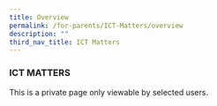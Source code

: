 ```yaml
---
title: Overview
permalink: /for-parents/ICT-Matters/overview
description: ""
third_nav_title: ICT Matters
---
```

### ICT MATTERS

This is a private page only viewable by selected users.